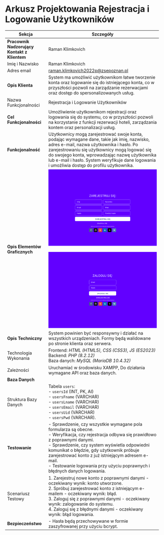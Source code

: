 # Arkusz Projektowania Rejestracja i Logowanie Użytkowników

| Sekcja                                       | Szczegóły                                                                                       |
|----------------------------------------------|-------------------------------------------------------------------------------------------------|
| **Pracownik Nadzorujący Kontakt z Klientem** | Raman Klimkovich                                                                                |
| Imię i Nazwisko                              | Raman Klimkovich                                                                                |
| Adres email                                  | raman.klimkovich2022p@zsepoznan.pl                                                              |
| **Opis Klienta**                             | System ma umożliwić użytkownikom łatwe tworzenie konta oraz logowanie się do istniejącego konta, co w przyszłości pozwoli na zarządzanie rezerwacjami oraz dostęp do spersonalizowanych usług. |
| Nazwa Funkcjonalności                        | Rejestracja i Logowanie Użytkowników                                                            |
| **Cel Funkcjonalności**                      | Umożliwienie użytkownikom rejestracji oraz logowania się do systemu, co w przyszłości pozwoli na korzystanie z funkcji rezerwacji hoteli, zarządzania kontem oraz personalizacji usług. |
| **Funkcjonalność**                           | Użytkownicy mogą zarejestrować swoje konta, podając wymagane dane, takie jak imię, nazwisko, adres e-mail, nazwa użytkownika i hasło. Po zarejestrowaniu się użytkownicy mogą logować się do swojego konta, wprowadzając nazwę użytkownika lub e-mail i hasło. System weryfikuje dane logowania i umożliwia dostęp do profilu użytkownika. |
| **Opis Elementów Graficznych**               | ![Strona rejestracji](../resources/LOGOWANIE_3.svg)<br><br>![Strona logowania](../resources/LOGOWANIE_2.svg) |
| **Opis Techniczny**                          | System powinien być responsywny i działać na wszystkich urządzeniach. Formy będą walidowane po stronie klienta oraz serwera. |
| Technologia Wykonania                        | Frontend: _HTML (HTML5), CSS (CSS3), JS (ES2023)_<br>Backend: _PHP (8.2.12)_<br>Baza danych: _MySQL (MariaDB 10.4.32)_<br>   |
| Zależności                                   | Uruchamiać w środowisku XAMPP, Do działania wymagane API oraz baza danych.                                                              |
| **Baza Danych**                              |                                                                                                 |
| Struktura Bazy Danych                        | Tabela `users`: <br> - `usersId` (INT, PK, AI) <br> - `usersFname` (VARCHAR) <br> - `usersLname` (VARCHAR) <br> - `usersEmail` (VARCHAR) <br> - `usersUid` (VARCHAR) <br> - `usersPwd` (VARCHAR). |
| **Testowanie**                               | - Sprawdzenie, czy wszystkie wymagane pola formularza są obecne. <br> - Weryfikacja, czy rejestracja odbywa się prawidłowo z poprawnymi danymi. <br> - Sprawdzenie, czy system wyświetla odpowiedni komunikat o błędzie, gdy użytkownik próbuje zarejestrować konto z już istniejącym adresem e-mail. <br> - Testowanie logowania przy użyciu poprawnych i błędnych danych logowania. |
| Scenariusz Testowy                           | 1. Zarejestruj nowe konto z poprawnymi danymi - oczekiwany wynik: konto utworzone. <br> 2. Spróbuj zarejestrować konto z istniejącym e-mailem - oczekiwany wynik: błąd. <br> 3. Zaloguj się z poprawnymi danymi - oczekiwany wynik: zalogowanie do systemu. <br> 4. Zaloguj się z błędnymi danymi - oczekiwany wynik: błąd logowania. |
| **Bezpieczeństwo**                           | - Hasła będą przechowywane w formie zaszyfrowanej przy użyciu bcrypt.                                |
